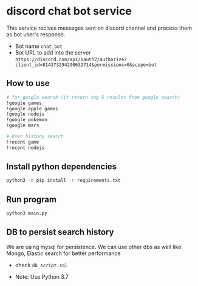 # discord chat bot service
This service recives messeges sent on discord channel and process them as bot user's response.

- Bot name `chat_bot`
- Bot URL to add into the server `https://discord.com/api/oauth2/authorize?client_id=814373294290632714&permissions=0&scope=bot`

## How to use
```sh
# for google search (it return top 5 results from google search)
!google games
!google apple games
!google nodejs
!google pokemon
!google mars

# User history search
!recent game
!recent nodejs
```

## Install python dependencies
```sh
python3 -m pip install -r requirements.txt
```

## Run program
```sh
python3 main.py
```

## DB to persist search history
We are using mysql for persistence. We can use other dbs as well like Mongo, Elastic search for better performance

- check `db_script.sql`

- Note: Use Python 3.7